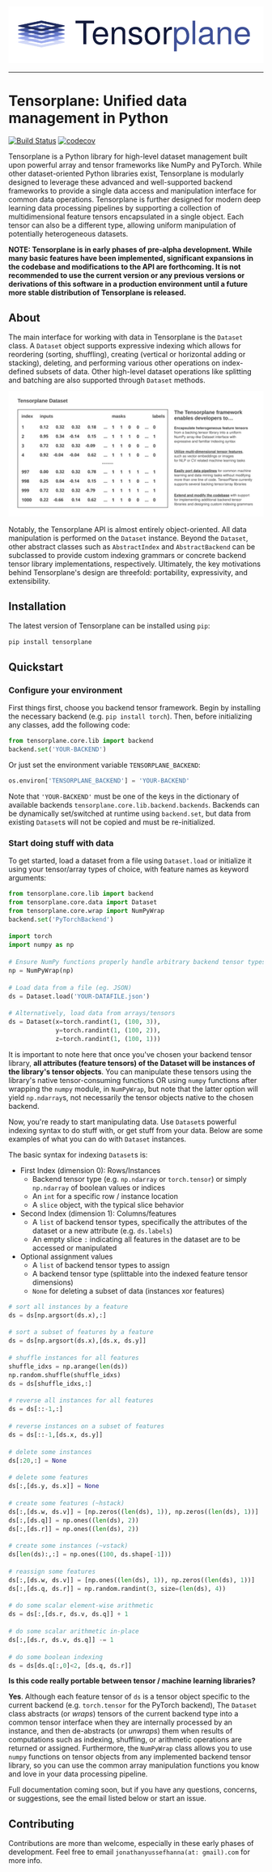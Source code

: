 <div align="center">
  <img src="/.github/logo.svg"><br>
</div>

-----------------

# Tensorplane: Unified data management in Python

[![Build Status](https://travis-ci.org/jyhanna/tensorplane.svg?branch=master)](https://travis-ci.org/jyhanna/tensorplane)
[![codecov](https://codecov.io/gh/jyhanna/tensorplane/branch/master/graph/badge.svg)](https://codecov.io/gh/jyhanna/tensorplane)

Tensorplane is a Python library for high-level dataset management built upon powerful array and tensor frameworks like NumPy and PyTorch. While other dataset-oriented Python libraries exist, Tensorplane is modularly designed to leverage these advanced and well-supported backend frameworks to provide a single data access and manipulation interface for common data operations. Tensorplane is further designed for modern deep learning data processing pipelines by supporting a collection of multidimensional feature tensors encapsulated in a single object. Each tensor can also be a different type, allowing uniform manipulation of potentially heterogeneous datasets.

**NOTE: Tensorplane is in early phases of pre-alpha development. While many basic features have been implemented, significant expansions in the codebase and modifications to the API are forthcoming. It is not recommended to use the current version or any previous versions or derivations of this software in a production environment until a future more stable distribution of Tensorplane is released.**

## About

The main interface for working with data in Tensorplane is the `Dataset` class. A `Dataset` object supports expressive indexing which allows for reordering (sorting, shuffling), creating (vertical or horizontal adding or stacking), deleting, and performing various other operations on index-defined subsets of data. Other high-level dataset operations like splitting and batching are also supported through `Dataset` methods.

<div align="center">
  <img src="/.github/tp_info.svg"><br>
</div>


Notably, the Tensorplane API is almost entirely object-oriented. All data manipulation is performed on the `Dataset` instance. Beyond the `Dataset`, other abstract classes such as `AbstractIndex` and `AbstractBackend` can be subclassed to provide custom indexing grammars or concrete backend tensor library implementations, respectively. Ultimately, the key motivations behind Tensorplane's design are threefold: portability, expressivity, and extensibility.


## Installation

The latest version of Tensorplane can be installed using `pip`:

`pip install tensorplane`

## Quickstart

### Configure your environment

First things first, choose you backend tensor framework. Begin by installing the necessary backend (e.g. `pip install torch`). Then, before initializing any classes, add the following code:

```python
from tensorplane.core.lib import backend
backend.set('YOUR-BACKEND')
```

Or just set the environment variable `TENSORPLANE_BACKEND`:

```python
os.environ['TENSORPLANE_BACKEND'] = 'YOUR-BACKEND'
```

Note that `'YOUR-BACKEND'` must be one of the keys in the dictionary of available backends `tensorplane.core.lib.backend.backends`. Backends can be dynamically set/switched at runtime using `backend.set`, but data from existing `Dataset`s will not be copied and must be re-initialized.

### Start doing stuff with data

To get started, load a dataset from a file using `Dataset.load` or initialize it using your tensor/array types of choice, with feature names as keyword arguments:

```python
from tensorplane.core.lib import backend
from tensorplane.core.data import Dataset
from tensorplane.core.wrap import NumPyWrap
backend.set('PyTorchBackend')

import torch
import numpy as np

# Ensure NumPy functions properly handle arbitrary backend tensor types
np = NumPyWrap(np)

# Load data from a file (eg. JSON)
ds = Dataset.load('YOUR-DATAFILE.json')

# Alternatively, load data from arrays/tensors
ds = Dataset(x=torch.randint(1, (100, 3)),
             y=torch.randint(1, (100, 2)),
             z=torch.randint(1, (100, 1)))

```

It is important to note here that once you've chosen your backend tensor library, **all attributes (feature tensors) of the Dataset will be instances of the library's tensor objects**. You can manipulate these tensors using the library's native tensor-consuming functions OR using `numpy` functions after wrapping the `numpy` module, in `NumPyWrap`, but note that the latter option will yield `np.ndarray`s, not necessarily the tensor objects native to the chosen backend.

Now, you're ready to start manipulating data. Use `Dataset`s powerful indexing syntax to do stuff with, or get stuff from your data. Below are some examples of what you can do with `Dataset` instances.

The basic syntax for indexing `Dataset`s is:

- First Index (dimension 0): Rows/Instances
  - Backend tensor type (e.g. `np.ndarray` or `torch.tensor`) or simply `np.ndarray` of boolean values or indices
  - An `int` for a specific row / instance location
  - A `slice` object, with the typical slice behavior
- Second Index (dimension 1): Columns/features
  - A `list` of backend tensor types, specifically the attributes of the dataset or a new attribute (e.g. `ds.labels`)
  - An empty slice `:` indicating all features in the dataset are to be accessed or manipulated
- Optional assignment values
  - A `list` of backend tensor types to assign
  - A backend tensor type (splittable into the indexed feature tensor dimensions)
  - `None` for deleting a subset of data (instances xor features)

```python
# sort all instances by a feature
ds = ds[np.argsort(ds.x),:]

# sort a subset of features by a feature
ds = ds[np.argsort(ds.x),[ds.x, ds.y]]

# shuffle instances for all features
shuffle_idxs = np.arange(len(ds))
np.random.shuffle(shuffle_idxs)
ds = ds[shuffle_idxs,:]

# reverse all instances for all features
ds = ds[::-1,:]

# reverse instances on a subset of features
ds = ds[::-1,[ds.x, ds.y]]

# delete some instances
ds[:20,:] = None

# delete some features
ds[:,[ds.y, ds.x]] = None

# create some features (~hstack)
ds[:,[ds.w, ds.v]] = [np.zeros((len(ds), 1)), np.zeros((len(ds), 1))]
ds[:,[ds.q]] = np.ones((len(ds), 2))
ds[:,[ds.r]] = np.ones((len(ds), 2))

# create some instances (~vstack)
ds[len(ds):,:] = np.ones((100, ds.shape[-1]))

# reassign some features
ds[:,[ds.w, ds.v]] = [np.ones((len(ds), 1)), np.zeros((len(ds), 1))]
ds[:,[ds.q, ds.r]] = np.random.randint(3, size=(len(ds), 4))

# do some scalar element-wise arithmetic
ds = ds[:,[ds.r, ds.v, ds.q]] + 1

# do some scalar arithmetic in-place
ds[:,[ds.r, ds.v, ds.q]] -= 1

# do some boolean indexing
ds = ds[ds.q[:,0]<2, [ds.q, ds.r]]

```

**Is this code really portable between tensor / machine learning libraries?**

**Yes**. Although each feature tensor of `ds` is a tensor object specific to the current backend (e.g. `torch.tensor` for the PyTorch backend), The `Dataset` class abstracts (or *wraps*) tensors of the current backend type into a common tensor interface when they are internally processed by an instance, and then de-abstracts (or *unwraps*) them when results of computations such as indexing, shuffling, or arithmetic operations are returned or assigned. Furthermore, the `NumPyWrap` class allows you to use `numpy` functions on tensor objects from any implemented backend tensor library, so you can use the common array manipulation functions you know and love in your data processing pipeline.

Full documentation coming soon, but if you have any questions, concerns, or suggestions, see the email listed below or start an issue.

## Contributing

Contributions are more than welcome, especially in these early phases of development. Feel free to email `jonathanyussefhanna(at: gmail).com` for more info.
